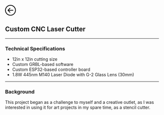 <a href="index">
<img src="images/back.png" alt="Back" height="35" width="35">
</a>

## Custom CNC Laser Cutter

---

### Technical Specifications

* 12in x 12in cutting size
* Custom GRBL-based software
* Custom ESP32-based controller board
* 1.8W 445nm M140 Laser Diode with G-2 Glass Lens (30mm)

---

### Background

This project began as a challenge to myself and a creative outlet, as I was interested in using it for art projects in my spare time, as a stencil cutter.
